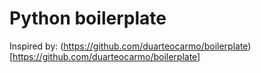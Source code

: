 # Python boilerplate

Inspired by: (https://github.com/duarteocarmo/boilerplate)[https://github.com/duarteocarmo/boilerplate]
